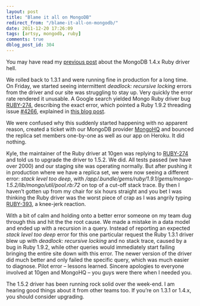 ```yaml
---
layout: post
title: "Blame it all on MongoDB"
redirect_from: "/blame-it-all-on-mongodb/"
date: 2011-12-20 17:26:09
tags: [artsy, mongodb, ruby]
comments: true
dblog_post_id: 304
---
```

You may have read my [previous post](https://code.dblock.org/mongoid-202-mongo-bson-bsonext-140-and-141) about the MongoDB 1.4.x Ruby driver hell.

We rolled back to 1.3.1 and were running fine in production for a long time. On Friday, we started seeing intermittent _deadlock: recursive locking_ errors from the driver and our site was struggling to stay up. Very quickly the error rate rendered it unusable. A Google search yielded Mongo Ruby driver bug [RUBY-274](https://jira.mongodb.org/browse/RUBY-274), describing the exact error, which pointed a Ruby 1.9.2 threading issue [#4266](https://bugs.ruby-lang.org/issues/4266), explained in [this blog post](http://web.archive.org/web/20120228164435/http://blog.stochasticbytes.com/2011/01/rubys-threaderror-deadlock-recursive-locking-bug/).

We were confused why this suddenly started happening with no apparent reason, created a ticket with our MongoDB provider [MongoHQ](http://mongohq.com) and bounced the replica set members one-by-one as well as our app on Heroku. It did nothing.

Kyle, the maintainer of the Ruby driver at 10gen was replying to [RUBY-274](https://jira.mongodb.org/browse/RUBY-274) and told us to upgrade the driver to 1.5.2. We did. All tests passed (we have over 2000) and our staging site was operating normally. But after pushing it in production where we have a replica set, we were now seeing a different error: _stack level too deep_, with _/app/.bundle/gems/ruby/1.9.1/gems/mongo-1.5.2/lib/mongo/util/pool.rb:72_ on top of a cut-off stack trace. By then I haven’t gotten up from my chair for six hours straight and you bet I was thinking the Ruby driver was the worst piece of crap as I was angrily typing [RUBY-393](https://jira.mongodb.org/browse/RUBY-393), a knee-jerk reaction.

With a bit of calm and holding onto a better error someone on my team dug through this and hit the the root cause. We made a mistake in a data model and ended up with a recursion in a query. Instead of reporting an expected _stack level too deep_ error for this one particular request the Ruby 1.3.1 driver blew up with _deadlock: recursive locking_ and no stack trace, caused by a bug in Ruby 1.9.2, while other queries would immediately start failing bringing the entire site down with this error. The newer version of the driver did much better and only failed the specific query, which was much easier to diagnose. Pilot error – lessons learned. Sincere apologies to everyone involved at 10gen and MongoHQ – you guys were there when I needed you.

The 1.5.2 driver has been running rock solid over the week-end. I am hearing good things about it from other teams too. If you’re on 1.3.1 or 1.4.x, you should consider upgrading.
